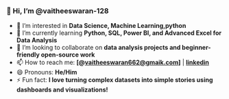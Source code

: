 ### 👋 Hi, I’m @vaitheeswaran-128

- 👀 I’m interested in **Data Science, Machine Learning,python**
- 🌱 I’m currently learning **Python, SQL, Power BI, and Advanced Excel for Data Analysis**
- 💞️  I’m looking to collaborate on **data analysis projects and beginner-friendly open-source work**
- 📫 How to reach me: **[@vaitheeswaran662@gmaik.com]** | **[linkedin](www.linkedin.com/in/vaitheeswaran-m-4b8269341)**
- 😄 Pronouns: **He/Him**
- ⚡ Fun fact: **I love turning complex datasets into simple stories using dashboards and visualizations!**

<!---
vaitheeswaran-128/vaitheeswaran-128 is a ✨ special ✨ repository because its `README.md` (this file) appears on your GitHub profile.
You can click the Preview link to take a look at your changes.
--->
